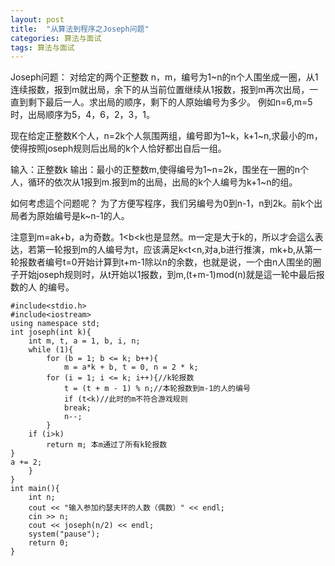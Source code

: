 ```yaml
---
layout: post
title:  "从算法到程序之Joseph问题"
categories: 算法与面试
tags: 算法与面试
---
```


Joseph问题：
对给定的两个正整数 n，m，编号为1~n的n个人围坐成一圈，从1连续报数，报到m就出局，余下的从当前位置继续从1报数，报到m再次出局，一直到剩下最后一人。求出局的顺序，剩下的人原始编号为多少。
例如n=6,m=5时，出局顺序为5，4，6，2，3，1。

现在给定正整数K个人，n=2k个人氛围两组，编号即为1~k，k+1~n,求最小的m，使得按照joseph规则后出局的k个人恰好都出自后一组。

输入：正整数k
输出：最小的正整数m,使得编号为1~n=2k，围坐在一圈的n个人，循环的依次从1报到m.报到m的出局，出局的k个人编号为k+1~n的组。

如何考虑這个问题呢？
为了方便写程序，我们另编号为0到n-1，n到2k。前k个出局者为原始编号是k~n-1的人。

注意到m=ak+b，a为奇数。1<b<k也是显然。m一定是大于k的，所以才会這么表达，若第一轮报到m的人编号为t，应该满足k<t<n,对a,b进行推演，mk+b,从第一轮报数者编号t=0开始计算到t+m-1除以n的余数，也就是说，一个由n人围坐的圈子开始joseph规则时，从t开始以1报数，到m,(t+m-1)mod(n)就是這一轮中最后报数的人 的编号。

    #include<stdio.h>
    #include<iostream>
    using namespace std;
    int joseph(int k){
        int m, t, a = 1, b, i, n;
        while (1){
            for (b = 1; b <= k; b++){
                m = a*k + b, t = 0, n = 2 * k;
            for (i = 1; i <= k; i++){//k轮报数
                t = (t + m - 1) % n;//本轮报数到m-1的人的编号
                if (t<k)//此时的m不符合游戏规则
                break;
                n--;
            }
        if (i>k)
            return m; 本m通过了所有k轮报数
    }
    a += 2;    
        }    
    }
    int main(){
        int n;
        cout << "输入参加约瑟夫环的人数（偶数）" << endl;
        cin >> n;
        cout << joseph(n/2) << endl;
        system("pause");
        return 0;
    }





